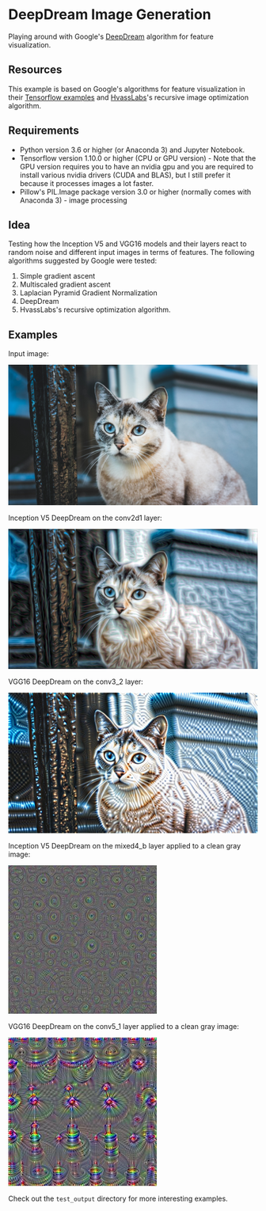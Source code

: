 # DeepDream Image Generation
Playing around with Google's [DeepDream](https://ai.googleblog.com/2015/06/inceptionism-going-deeper-into-neural.html) algorithm for feature visualization.

## Resources
This example is based on Google's algorithms for feature visualization in their [Tensorflow examples](https://github.com/tensorflow/tensorflow/tree/master/tensorflow/examples/tutorials/deepdream) and [HvassLabs](https://github.com/Hvass-Labs/TensorFlow-Tutorials)'s recursive image optimization algorithm. 

## Requirements

 - Python version 3.6 or higher (or Anaconda 3) and Jupyter Notebook.
 - Tensorflow version 1.10.0 or higher (CPU or GPU version) - Note that the GPU version requires you to have an nvidia gpu and you are required to install various nvidia drivers (CUDA and BLAS), but I still prefer it because it processes images a lot faster.
 - Pillow's PIL.Image package version 3.0 or higher (normally comes with Anaconda 3) - image processing
 
## Idea
Testing how the Inception V5 and VGG16 models and their layers react to random noise and different input images in terms of features. The following algorithms suggested by Google were tested:
1. Simple gradient ascent
2. Multiscaled gradient ascent
3. Laplacian Pyramid Gradient Normalization
4. DeepDream
5. HvassLabs's recursive optimization algorithm.

## Examples
Input image:

![Cat](https://github.com/JadeBlue96/DeepDream/blob/master/test_images/cat.jpg)

Inception V5 DeepDream on the conv2d1 layer:

![CatDeep](https://github.com/JadeBlue96/DeepDream/blob/master/test_output/output_cat_Inception5h_conv2d1_recursive_optimize.jpg)

VGG16 DeepDream on the conv3_2 layer:

![CatDeep2](https://github.com/JadeBlue96/DeepDream/blob/master/test_output/output_cat_VGG16_conv3_2_recursive_optimize.jpg)

Inception V5 DeepDream on the mixed4_b layer applied to a clean gray image:

![IncGray](https://github.com/JadeBlue96/DeepDream/blob/master/test_output/output_Inception5h_mixed4b_render_deepdream.jpg)

VGG16 DeepDream on the conv5_1 layer applied to a clean gray image:

![VGGGray](https://github.com/JadeBlue96/DeepDream/blob/master/test_output/output_VGG16_conv5_1_render_deepdream.jpg)

Check out the `test_output` directory for more interesting examples.
